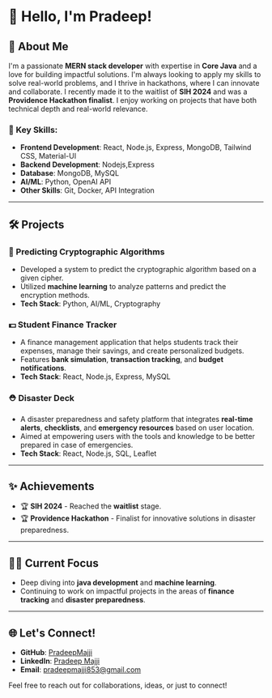 # 👋 Hello, I'm Pradeep!

## 🚀 About Me
I'm a passionate **MERN stack developer** with expertise in **Core Java** and a love for building impactful solutions. I'm always looking to apply my skills to solve real-world problems, and I thrive in hackathons, where I can innovate and collaborate. I recently made it to the waitlist of **SIH 2024** and was a **Providence Hackathon finalist**. I enjoy working on projects that have both technical depth and real-world relevance.

### 🌟 Key Skills:
- **Frontend Development**: React, Node.js, Express, MongoDB, Tailwind CSS, Material-UI
- **Backend Development**: Nodejs,Express
- **Database**: MongoDB, MySQL
- **AI/ML**: Python, OpenAI API
- **Other Skills**: Git, Docker, API Integration

---

## 🛠 Projects

### **🔐 Predicting Cryptographic Algorithms**
- Developed a system to predict the cryptographic algorithm based on a given cipher.
- Utilized **machine learning** to analyze patterns and predict the encryption methods.
- **Tech Stack**: Python, AI/ML, Cryptography

### **💵 Student Finance Tracker**
- A finance management application that helps students track their expenses, manage their savings, and create personalized budgets.
- Features **bank simulation**, **transaction tracking**, and **budget notifications**.
- **Tech Stack**: React, Node.js, Express, MySQL

### **⛑ Disaster Deck**
- A disaster preparedness and safety platform that integrates **real-time alerts**, **checklists**, and **emergency resources** based on user location.
- Aimed at empowering users with the tools and knowledge to be better prepared in case of emergencies.
- **Tech Stack**: React, Node.js, SQL, Leaflet

---

## ✨ Achievements
- 🏆 **SIH 2024** - Reached the **waitlist** stage.
- 🏆 **Providence Hackathon** - Finalist for innovative solutions in disaster preparedness.

---

## 🧑‍💻 Current Focus
- Deep diving into **java development** and **machine learning**.
- Continuing to work on impactful projects in the areas of **finance tracking** and **disaster preparedness**.

---

## 🌐 Let's Connect!
- **GitHub**: [PradeepMajji](https://github.com/pradeepmajji853)
- **LinkedIn**: [Pradeep Majji](https://www.linkedin.com/in/pradeep_majji)
- **Email**: pradeepmajji853@gmail.com

Feel free to reach out for collaborations, ideas, or just to connect!


